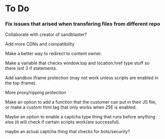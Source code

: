 <h1>To Do</h1>
<h3>Fix issues that arised when transfering files from different repo</h3>
<p>Collaborate with creator of sandblaster?</p>
<p>Add more CDNs and compatibility</p>
<p>Make a better way to redirect to content owner.</p>
<p>Make a variable that checks window.top and location.href type stuff so there isnt 3 if statements.</p>
<p>Add sandbox iframe protection (may not work unless scripts are enabled in the top iframe).</p>
<p>More proxy/ripping protection</p>
<p>Make an option to add a function that the customer can put in their JS file, or make a custom html tag that only works when 25E is enabled.</p>
<p>Maybe an option to enable a captcha type thing that runs before anything else (it will check if certain scripts work/are successful).</p>
<p>maybe an actual captcha thing that checks for bots/security?</p>
